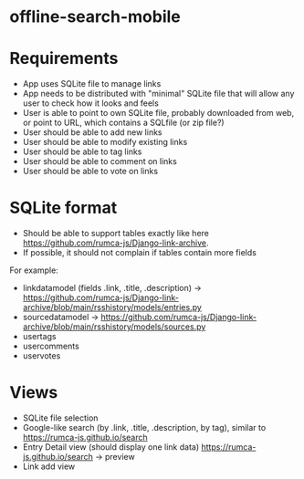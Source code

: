 # offline-search-mobile

# Requirements

 - App uses SQLite file to manage links
 - App needs to be distributed with "minimal" SQLite file that will allow any user to check how it looks and feels
 - User is able to point to own SQLite file, probably downloaded from web, or point to URL, which contains a SQLfile (or zip file?)
 - User should be able to add new links
 - User should be able to modify existing links
 - User should be able to tag links
 - User should be able to comment on links
 - User should be able to vote on links

# SQLite format

 - Should be able to support tables exactly like here https://github.com/rumca-js/Django-link-archive.
 - If possible, it should not complain if tables contain more fields

For example:
 - linkdatamodel (fields .link, .title, .description) -> https://github.com/rumca-js/Django-link-archive/blob/main/rsshistory/models/entries.py
 - sourcedatamodel -> https://github.com/rumca-js/Django-link-archive/blob/main/rsshistory/models/sources.py
 - usertags
 - usercomments
 - uservotes

# Views
 - SQLite file selection
 - Google-like search (by .link, .title, .description, by tag), similar to https://rumca-js.github.io/search
 - Entry Detail view (should display one link data)  https://rumca-js.github.io/search -> preview
 - Link add view
